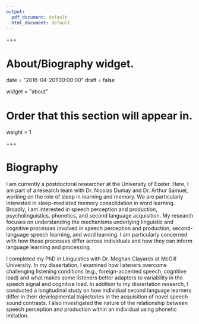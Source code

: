 ```yaml
---
output:
  pdf_document: default
  html_document: default
---
```

+++
# About/Biography widget.

date = "2016-04-20T00:00:00"
draft = false

widget = "about"

# Order that this section will appear in.

weight = 1

+++

# Biography

I am currently a postdoctoral researcher at the University of Exeter. Here, I am part of a research team with Dr. Nicolas Dumay and Dr. Arthur Samuel, working on the role of sleep in learning and memory. We are particularly interested in sleep-mediated memory consolidation in word learning. Broadly, I am interested in speech perception and production, psycholinguistics, phonetics, and second language acquisition. My research focuses on understanding the mechanisms underlying linguistic and cognitive processes involved in speech perception and production, second-language speech learning, and word learning. I am particularly concerned with how these processes differ across individuals and how they can inform language learning and processing.

I completed my PhD in Linguistics with Dr. Meghan Clayards at McGill University. In my dissertation, I examined how listeners overcome challenging listening conditions (e.g., foreign-accented speech, cognitive load) and what makes some listeners better adapters to variability in the speech signal and cognitive load. In addition to my dissertation research, I conducted a longitudinal study on how individual second language learners differ in their developmental trajectories in the acquisition of novel speech sound contrasts. I also investigated the nature of the relationship between speech perception and production within an individual using phonetic imitation.